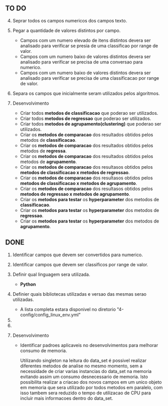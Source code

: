 
## TO DO

4. Seprar todos os campos numericos dos campos texto.

5. Pegar a quantidade de valores distintos por campo.
    - Campos com um numero elevado de itens distintos devera ser analisado para verificar se presia de uma classificao por range de valor.
    - Campos com um numero baixo de valores distintos devera ser analisado para verificar se precisa de uma conversao para numerico.
    - Campos com um numero baixo de valores distintos devera ser analisado para verificar se precisa de uma classificacao por range de valor.
  
6. Separa os campos que inicialmente seram utilizados pelos algoritmos.

7. Desenvolvimento
        
    - Criar todos __metodos de classificacao__ que poderao ser utilizados.
    - Criar todos __metodos de regressao__ que poderao ser utilizados.
    - Criar todos __metodos de agrupamento(clustering)__ que poderao ser utilizados.
    - Criar os __metodos de comparacao__ dos resultados obtidos pelos metodos de __classificacao__.
    - Criar os __metodos de comparacao__ dos resultados obtidos pelos metodos de __regressa__.
    - Criar os __metodos de comparacao__ dos resultados obtidos pelos metodos de __agrupamento__.
    - Criar os __metodos de comparacao__ dos resultasos obtidos pelos __metodos de classificacao x metodos de regressao__.
    - Criar os __metodos de comparacao__ dos resultasos obtidos pelos __metodos de classificacao x metodos de agrupamento__.
    - Criar os __metodos de comparacao__ dos resultasos obtidos pelos __metodos de regressao x metodos de agrupamento__.
    - Criar os __metodos para testar__ os __hyperparameter__ dos metodos de __classificacao__.
    - Criar os __metodos para testar__ os __hyperparameter__ dos metodos de __regressao__.
    - Criar os __metodos para testar__ os __hyperparameter__ dos metodos de __agrupamento__.

## DONE 

1. Identificar campos que devem ser convertidos para numerico.

2. Identificar campos que devem ser classificos por range de valor.

3. Definir qual linguagem sera utilizada. 
    - __Python__
    
4. Definier quais bibliotecas utilizadas e versao das mesmas serao utilizadas.
    - A lista completa estara disponivel no diretorio "4-config/config_linux_env.yml"
    
5.
6.
    
7. Desenvolvimento
    
    - Identificar padroes aplicaveis no desenvolvimentos para melhorar consumo de memoria.
    
        Utilizando singleton na leitura do data_set é possivel realizar diferentes metodos de analise no mesmo momento, sem a necessidade de criar varias instancias do data_set na memoria evitando assim um consumo desnecessario de memoria.  Isto possibilita realizar a criacao dos novos campos em um unico objeto em memoria que sera utilizado por todos metodos em paralelo, com isso tambem sera reduzido o tempo de utilizacao de CPU para incluir mais informacoes dentro do data_set.    
